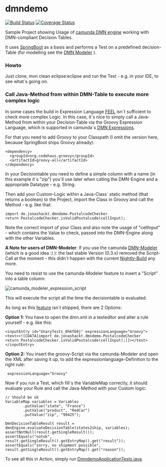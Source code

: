 # dmndemo
[![Build Status](https://travis-ci.org/jonashackt/dmndemo.svg?branch=master)](https://travis-ci.org/jonashackt/dmndemo)
[![Coverage Status](https://coveralls.io/repos/jonashackt/dmndemo/badge.svg)](https://coveralls.io/r/jonashackt/dmndemo)

Sample Project showing Usage of [camunda DMN engine] working with DMN-compliant Decision Tables.

It uses [SpringBoot](http://projects.spring.io/spring-boot/) as a basis and performs a Test on a predefined decision-Table (for modelling see the [DMN Modeler](https://camunda.org/dmn/tool/) ).

### Howto

Just clone, mvn clean eclipse:eclipse and run the Test - e.g. in your IDE, to see what´s going on.

### Call Java-Method from within DMN-Table to execute more complex logic

In some cases the build in Expression Language [FEEL](https://camunda.org/dmn/tutorial/#feel) isn´t sufficient to check more complex Logic. In this case, it´s nice to simply call a Java-Method from within your Decision-Table via the Groovy Expression Language, which is supported in camunda´s [DMN Expressions](https://docs.camunda.org/manual/7.4/user-guide/dmn-engine/expressions-and-scripts/).

For that you need to add Groovy to your Classpath (I omit the version here, because SpringBoot ships Groovy already):
```
<dependency>
  <groupId>org.codehaus.groovy</groupId>
  <artifactId>groovy-all</artifactId>
</dependency>
```

In your Decisiontable you need to define a simple column with a name (in this example it´s "zip") you´ll use later when calling the DMN-Engine and a appropriate Datatype - e.g. String.

Then add your Custom-Logic within a Java-Class´ static method (that returns a boolean) to the Project,
import the Class in Groovy and call the Method - e.g. like that:
```
import de.jonashackt.dmndemo.PostalcodeChecker
return PostalcodeChecker.isValidPostalcode(cellInput);
```

Note the correct import of your Class and also note the usage of "cellInput" - which contains the Value to check, passed into the DMN-Engine along with the other Variables. 

**A Note for users of DMN-Modeler**: If you use the camunda [DMN-Modeler](https://camunda.org/dmn/tool/) (which is a good idea :) ): the last stable Version (0.3.x) removed the Script-Call at the moment - this didn´t happen with the current [Nightly-Build](https://camunda.org/release/camunda-modeler/nightly/) any more.

You need to resist to use the camunda-Modeler feature to insert a "Script" into a table column:

![camunda_modeler_expression_script](https://github.com/jonashackt/dmndemo/blob/master/camunda_modeler_expression_script_screenshot.jpg)

This will execute the script all the time the decisiontable is evaluated.

As long as this [feature](https://github.com/bpmn-io/dmn-js/issues/20) isn´t shipped, there are 2 Options: 

**Option 1:** You have to open the dmn.xml in a texteditor and alter a rule yourself - e.g. like this:

```
<inputEntry id="UnaryTests_0h6fb9j" expressionLanguage="Groovy">        <text><![CDATA[import de.jonashackt.dmndemo.PostalcodeChecker
return PostalcodeChecker.isValidPostalcode(cellInput);]]></text>
</inputEntry>
```
**Option 2:** You insert the groovy-Script via the camunda-Modeler and open the XML after saving it up, to add the expressionlanguage-Definition to the right rule:
```
 expressionLanguage="Groovy"
```

Now if you run a Test, which fill´s the VariableMap correctly, it should evaluate your Rule and call the Java-Method with your Custom logic:

```
// Should be ok
VariableMap variables = Variables
        .putValue("state", "France")
        .putValue("product", "RedCar")
        .putValue("zip", "99425");

DmnDecisionTableResult result = dmnEngine.evaluateDecisionTable(states2ship, variables);
assertNotNull(result.getSingleResult());
assertEquals("notok", result.getSingleResult().getEntryMap().get("result"));
assertEquals("sorry, no shipment possible", result.getSingleResult().getEntryMap().get("reason"));
```

To see all this in Action, simply run [DmndemoApplicationTests.java](https://github.com/jonashackt/dmndemo/blob/master/src/test/java/de/jonashackt/dmndemo/DmndemoApplicationTests.java).

[camunda DMN engine]:https://github.com/camunda/camunda-engine-dmn